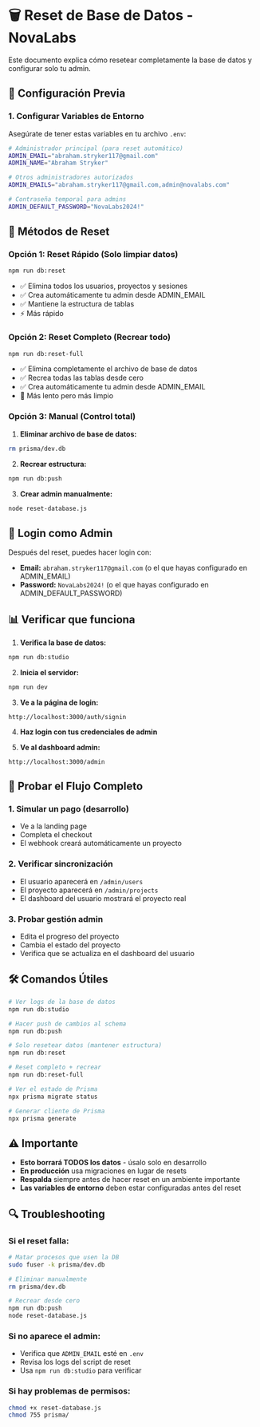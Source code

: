 # 🗑️ Reset de Base de Datos - NovaLabs

Este documento explica cómo resetear completamente la base de datos y configurar solo tu admin.

## 🔧 Configuración Previa

### 1. **Configurar Variables de Entorno**

Asegúrate de tener estas variables en tu archivo `.env`:

```bash
# Administrador principal (para reset automático)
ADMIN_EMAIL="abraham.stryker117@gmail.com"
ADMIN_NAME="Abraham Stryker"

# Otros administradores autorizados
ADMIN_EMAILS="abraham.stryker117@gmail.com,admin@novalabs.com"

# Contraseña temporal para admins
ADMIN_DEFAULT_PASSWORD="NovaLabs2024!"
```

## 🚀 Métodos de Reset

### **Opción 1: Reset Rápido (Solo limpiar datos)**
```bash
npm run db:reset
```
- ✅ Elimina todos los usuarios, proyectos y sesiones
- ✅ Crea automáticamente tu admin desde ADMIN_EMAIL
- ✅ Mantiene la estructura de tablas
- ⚡ Más rápido

### **Opción 2: Reset Completo (Recrear todo)**
```bash
npm run db:reset-full
```
- ✅ Elimina completamente el archivo de base de datos
- ✅ Recrea todas las tablas desde cero
- ✅ Crea automáticamente tu admin desde ADMIN_EMAIL
- 🔄 Más lento pero más limpio

### **Opción 3: Manual (Control total)**

1. **Eliminar archivo de base de datos:**
```bash
rm prisma/dev.db
```

2. **Recrear estructura:**
```bash
npm run db:push
```

3. **Crear admin manualmente:**
```bash
node reset-database.js
```

## 🔐 Login como Admin

Después del reset, puedes hacer login con:

- **Email:** `abraham.stryker117@gmail.com` (o el que hayas configurado en ADMIN_EMAIL)
- **Password:** `NovaLabs2024!` (o el que hayas configurado en ADMIN_DEFAULT_PASSWORD)

## 📊 Verificar que funciona

1. **Verifica la base de datos:**
```bash
npm run db:studio
```

2. **Inicia el servidor:**
```bash
npm run dev
```

3. **Ve a la página de login:**
```
http://localhost:3000/auth/signin
```

4. **Haz login con tus credenciales de admin**

5. **Ve al dashboard admin:**
```
http://localhost:3000/admin
```

## 🧪 Probar el Flujo Completo

### 1. **Simular un pago (desarrollo)**
- Ve a la landing page
- Completa el checkout
- El webhook creará automáticamente un proyecto

### 2. **Verificar sincronización**
- El usuario aparecerá en `/admin/users`
- El proyecto aparecerá en `/admin/projects`
- El dashboard del usuario mostrará el proyecto real

### 3. **Probar gestión admin**
- Edita el progreso del proyecto
- Cambia el estado del proyecto
- Verifica que se actualiza en el dashboard del usuario

## 🛠️ Comandos Útiles

```bash
# Ver logs de la base de datos
npm run db:studio

# Hacer push de cambios al schema
npm run db:push

# Solo resetear datos (mantener estructura)
npm run db:reset

# Reset completo + recrear
npm run db:reset-full

# Ver el estado de Prisma
npx prisma migrate status

# Generar cliente de Prisma
npx prisma generate
```

## ⚠️ Importante

- **Esto borrará TODOS los datos** - úsalo solo en desarrollo
- **En producción** usa migraciones en lugar de resets
- **Respalda** siempre antes de hacer reset en un ambiente importante
- **Las variables de entorno** deben estar configuradas antes del reset

## 🔍 Troubleshooting

### Si el reset falla:
```bash
# Matar procesos que usen la DB
sudo fuser -k prisma/dev.db

# Eliminar manualmente
rm prisma/dev.db

# Recrear desde cero
npm run db:push
node reset-database.js
```

### Si no aparece el admin:
- Verifica que `ADMIN_EMAIL` esté en `.env`
- Revisa los logs del script de reset
- Usa `npm run db:studio` para verificar

### Si hay problemas de permisos:
```bash
chmod +x reset-database.js
chmod 755 prisma/
```